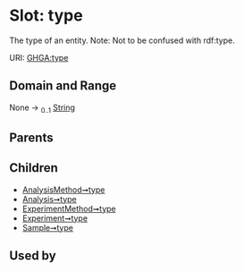 
# Slot: type


The type of an entity. Note: Not to be confused with rdf:type.

URI: [GHGA:type](https://w3id.org/GHGA/type)


## Domain and Range

None &#8594;  <sub>0..1</sub> [String](types/String.md)

## Parents


## Children

 *  [AnalysisMethod➞type](AnalysisMethod_type.md)
 *  [Analysis➞type](Analysis_type.md)
 *  [ExperimentMethod➞type](ExperimentMethod_type.md)
 *  [Experiment➞type](Experiment_type.md)
 *  [Sample➞type](Sample_type.md)

## Used by

